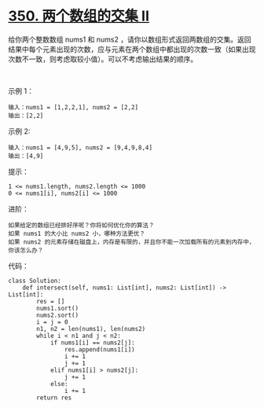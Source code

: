 # [350. 两个数组的交集 II](https://leetcode.cn/problems/intersection-of-two-arrays-ii/)

给你两个整数数组 nums1 和 nums2 ，请你以数组形式返回两数组的交集。返回结果中每个元素出现的次数，应与元素在两个数组中都出现的次数一致（如果出现次数不一致，则考虑取较小值）。可以不考虑输出结果的顺序。

 

示例 1：
```
输入：nums1 = [1,2,2,1], nums2 = [2,2]
输出：[2,2]
```
示例 2:
```
输入：nums1 = [4,9,5], nums2 = [9,4,9,8,4]
输出：[4,9]
```

提示：
```
1 <= nums1.length, nums2.length <= 1000
0 <= nums1[i], nums2[i] <= 1000
```

进阶：
```
如果给定的数组已经排好序呢？你将如何优化你的算法？
如果 nums1 的大小比 nums2 小，哪种方法更优？
如果 nums2 的元素存储在磁盘上，内存是有限的，并且你不能一次加载所有的元素到内存中，你该怎么办？
```

代码：
```python3
class Solution:
    def intersect(self, nums1: List[int], nums2: List[int]) -> List[int]:
        res = []
        nums1.sort()
        nums2.sort()
        i = j = 0
        n1, n2 = len(nums1), len(nums2)
        while i < n1 and j < n2:
            if nums1[i] == nums2[j]:
                res.append(nums1[i])
                i += 1
                j += 1
            elif nums1[i] > nums2[j]:
                j += 1
            else:
                i += 1
        return res
```